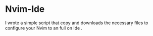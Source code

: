 # Nvim-Ide
I wrote a simple script that copy and downloads the necessary files to configure your Nvim to an full on Ide .
